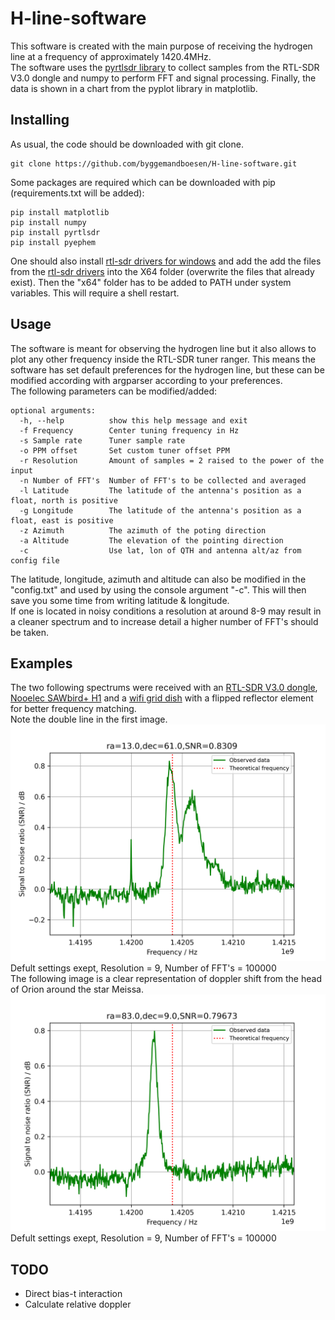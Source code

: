 # H-line-software
This software is created with the main purpose of receiving the hydrogen line at a frequency of approximately 1420.4MHz. <br>
The software uses the [pyrtlsdr library](https://github.com/roger-/pyrtlsdr) to collect samples from the RTL-SDR V3.0 dongle and numpy to perform FFT and signal processing. Finally, the data is shown in a chart from the pyplot library in matplotlib.

## Installing
As usual, the code should be downloaded with git clone.
~~~
git clone https://github.com/byggemandboesen/H-line-software.git
~~~
Some packages are required which can be downloaded with pip (requirements.txt will be added):
~~~
pip install matplotlib
pip install numpy
pip install pyrtlsdr
pip install pyephem
~~~
One should also install [rtl-sdr drivers for windows](https://osmocom.org/attachments/2242/RelWithDebInfo.zip) and add the add the files from the [rtl-sdr drivers](https://ftp.osmocom.org/binaries/windows/rtl-sdr/) into the X64 folder (overwrite the files that already exist). Then the "x64" folder has to be added to PATH under system variables. This will require a shell restart.

## Usage
The software is meant for observing the hydrogen line but it also allows to plot any other frequency inside the RTL-SDR tuner ranger. This means the software has set default preferences for the hydrogen line, but these can be modified according with argparser according to your preferences. <br>
The following parameters can be modified/added:
~~~
optional arguments:
  -h, --help          show this help message and exit
  -f Frequency        Center tuning frequency in Hz
  -s Sample rate      Tuner sample rate
  -o PPM offset       Set custom tuner offset PPM
  -r Resolution       Amount of samples = 2 raised to the power of the input
  -n Number of FFT's  Number of FFT's to be collected and averaged
  -l Latitude         The latitude of the antenna's position as a float, north is positive
  -g Longitude        The latitude of the antenna's position as a float, east is positive
  -z Azimuth          The azimuth of the poting direction
  -a Altitude         The elevation of the pointing direction
  -c                  Use lat, lon of QTH and antenna alt/az from config file
~~~
The latitude, longitude, azimuth and altitude can also be modified in the "config.txt" and used by using the console argument "-c". This will then save you some time from writing latitude & longitude. <br>
If one is located in noisy conditions a resolution at around 8-9 may result in a cleaner spectrum and to increase detail a higher number of FFT's should be taken.

## Examples
The two following spectrums were received with an [RTL-SDR V3.0 dongle](https://www.rtl-sdr.com/buy-rtl-sdr-dvb-t-dongles/), [Nooelec SAWbird+ H1](https://www.nooelec.com/store/sdr/sdr-addons/sawbird/sawbird-h1.html) and a [wifi grid dish](https://www.ebay.de/itm/2-4GHz-WLAN-W-LAN-WiFi-Grid-Richtantenne-Gitter-Antenne-Wetterfest-24dBi/223492035303?ssPageName=STRK%3AMEBIDX%3AIT&_trksid=p2060353.m2749.l2649) with a flipped reflector element for better frequency matching. <br>
Note the double line in the first image.
![Hydrogen line in Cassiopeia](Spectrums/ra=13.0,dec=61.0,SNR=0.8309.png)
Defult settings exept, Resolution = 9, Number of FFT's = 100000 <br>
The following image is a clear representation of doppler shift from the head of Orion around the star Meissa.
![Doppler shift around Meissa](Spectrums/ra=83.0,dec=9.0,SNR=0.79673.png)
Defult settings exept, Resolution = 9, Number of FFT's = 100000 <br>

## TODO
* Direct bias-t interaction
* Calculate relative doppler
